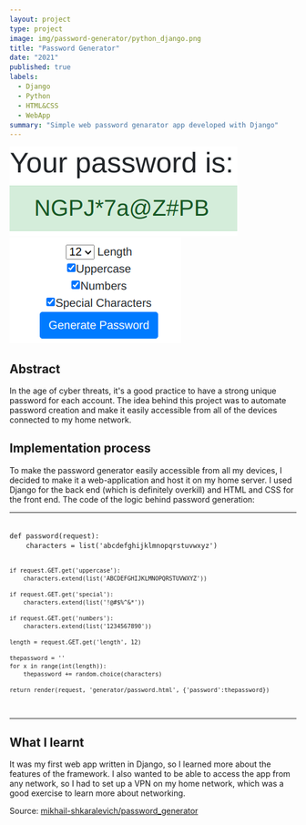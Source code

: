 ```yaml
---
layout: project
type: project
image: img/password-generator/python_django.png
title: "Password Generator"
date: "2021"
published: true
labels:
  - Django
  - Python
  - HTML&CSS
  - WebApp
summary: "Simple web password genarator app developed with Django"
---
```


<img class="img-fluid" src="../img/password-generator/password1.png">
<img class="img-fluid" src="../img/password-generator/password2.png">

## Abstract
In the age of cyber threats, it's a good practice to have a strong unique password for each account. The idea behind this project was to automate password creation and make it easily accessible from all of the devices connected to my home network.

## Implementation process
To make the password generator easily accessible from all my devices, I decided to make it a web-application and host it on my home server. I used Django for the back end (which is definitely overkill) and HTML and CSS for the front end. The code of the logic behind password generation:

<hr>
<code>
def password(request):
    characters = list('abcdefghijklmnopqrstuvwxyz')

    if request.GET.get('uppercase'):
        characters.extend(list('ABCDEFGHIJKLMNOPQRSTUVWXYZ'))

    if request.GET.get('special'):
        characters.extend(list('!@#$%^&*'))

    if request.GET.get('numbers'):
        characters.extend(list('1234567890'))

    length = request.GET.get('length', 12)

    thepassword = ''
    for x in range(int(length)):
        thepassword += random.choice(characters)

    return render(request, 'generator/password.html', {'password':thepassword})
</code>
<hr>

## What I learnt
It was my first web app written in Django, so I learned more about the features of the framework. I also wanted to be able to access the app from any network, so I had to set up a VPN on my home network, which was a good exercise to learn more about networking.

Source: <a href="https://github.com/mikhail-shkaralevich/django3_password_generator"><i class="large github icon "></i>mikhail-shkaralevich/password_generator</a>
